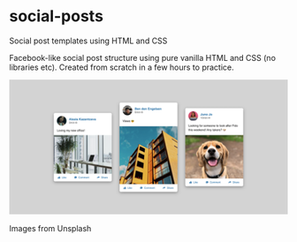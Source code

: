 # social-posts
Social post templates using HTML and CSS

Facebook-like social post structure using pure vanilla HTML and CSS (no libraries etc). Created from scratch in a few hours to practice.

![Preview of the social posts](social-post-preview.png?raw=true "Preview")

Images from Unsplash
